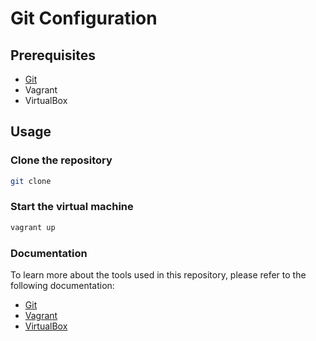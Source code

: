 # Git Configuration

## Prerequisites

- [Git](https://git-scm.com/downloads)
- Vagrant
- VirtualBox

## Usage

### Clone the repository

```bash
git clone
```

### Start the virtual machine

```bash
vagrant up
```

### Documentation

To learn more about the tools used in this repository, please refer to the following documentation:

- [Git](https://git-scm.com/doc)
- [Vagrant](https://www.vagrantup.com/docs)
- [VirtualBox](https://www.virtualbox.org/wiki/Documentation)